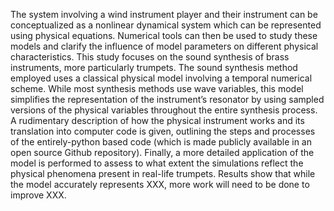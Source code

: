 The system involving a wind instrument player and their instrument can be conceptualized as a nonlinear dynamical system which can be represented using physical equations. Numerical tools can then be used to study these models and clarify the influence of model parameters on different physical characteristics. This study focuses on the sound synthesis of brass instruments, more particularly trumpets. The sound synthesis method employed uses a classical physical model involving a temporal numerical scheme. While most synthesis methods use wave variables, this model simplifies the representation of the instrument’s resonator by using sampled versions of the physical variables throughout the entire synthesis process. A rudimentary description of how the physical instrument works and its translation into computer code is given, outlining the steps and processes of the entirely-python based code (which is made publicly available in an open source Github repository). Finally, a more detailed application of the model is performed to assess to what extent the simulations reflect the physical phenomena present in real-life trumpets. Results show that while the model accurately represents XXX, more work will need to be done to improve XXX.
